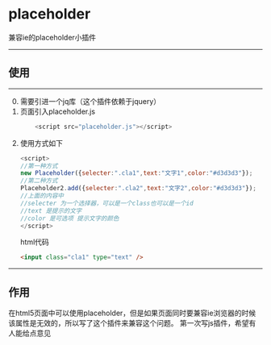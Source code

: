 # placeholder
兼容ie的placeholder小插件
***
## 使用
***
0. 需要引进一个jq库（这个插件依赖于jquery）
0. 页面引入placeholder.js
	```js
		<script src="placeholder.js"></script>
	```
0. 使用方式如下
	```js
	<script>
	//第一种方式
	new Placeholder({selecter:".cla1",text:"文字1",color:"#d3d3d3"});
	//第二种方式
	Placeholder2.add({selecter:".cla2",text:"文字2",color:"#d3d3d3"});
	//上面的内容中
	//selecter 为一个选择器，可以是一个class也可以是一个id
	//text 是提示的文字
	//color 是可选项 提示文字的颜色
	</script>
	```
	html代码
	```html
	<input class="cla1" type="text" />
	```
***
## 作用
在html5页面中可以使用placeholder，但是如果页面同时要兼容ie浏览器的时候该属性是无效的，所以写了这个插件来兼容这个问题。
第一次写js插件，希望有人能给点意见